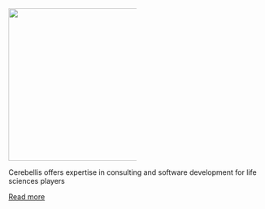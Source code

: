 <img src="https://www.cerebellis.com/cerebellis/ui/img/cerebellis-logo.png" style="width: 300px; max-width: 50%;"/>

Cerebellis offers expertise in consulting and software development for life sciences players

[Read more](https://www.cerebellis.com/)
